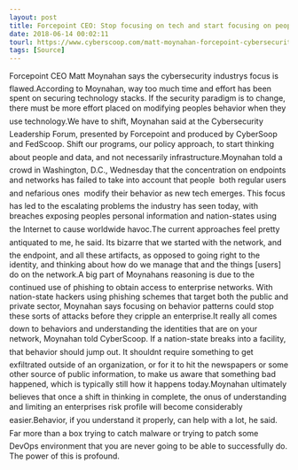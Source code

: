 ```yaml
---
layout: post
title: Forcepoint CEO: Stop focusing on tech and start focusing on people
date: 2018-06-14 00:02:11
tourl: https://www.cyberscoop.com/matt-moynahan-forcepoint-cybersecurity-leadership-forum/?category_news=technology
tags: [Source]
---
```

Forcepoint CEO Matt Moynahan says the cybersecurity industrys focus is flawed.According to Moynahan, way too much time and effort has been spent on securing technology stacks. If the security paradigm is to change, there must be more effort placed on modifying peoples behavior when they use technology.We have to shift, Moynahan said at the Cybersecurity Leadership Forum, presented by Forcepoint and produced by CyberSoop and FedScoop. Shift our programs, our policy approach, to start thinking about people and data, and not necessarily infrastructure.Moynahan told a crowd in Washington, D.C., Wednesday that the concentration on endpoints and networks has failed to take into account that people  both regular users and nefarious ones  modify their behavior as new tech emerges. This focus has led to the escalating problems the industry has seen today, with breaches exposing peoples personal information and nation-states using the Internet to cause worldwide havoc.The current approaches feel pretty antiquated to me, he said. Its bizarre that we started with the network, and the endpoint, and all these artifacts, as opposed to going right to the identity, and thinking about how do we manage that and the things [users] do on the network.A big part of Moynahans reasoning is due to the continued use of phishing to obtain access to enterprise networks. With nation-state hackers using phishing schemes that target both the public and private sector, Moynahan says focusing on behavior patterns could stop these sorts of attacks before they cripple an enterprise.It really all comes down to behaviors and understanding the identities that are on your network, Moynahan told CyberScoop. If a nation-state breaks into a facility, that behavior should jump out. It shouldnt require something to get exfiltrated outside of an organization, or for it to hit the newspapers or some other source of public information, to make us aware that something bad happened, which is typically still how it happens today.Moynahan ultimately believes that once a shift in thinking in complete, the onus of understanding and limiting an enterprises risk profile will become considerably easier.Behavior, if you understand it properly, can help with a lot, he said. Far more than a box trying to catch malware or trying to patch some DevOps environment that you are never going to be able to successfully do. The power of this is profound.